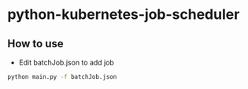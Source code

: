 # python-kubernetes-job-scheduler

## How to use
- Edit batchJob.json to add job
```sh
python main.py -f batchJob.json
```